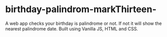 # birthday-palindrom-markThirteen-
A web app checks your birthday is palindrome or not. If not it will show the nearest palindrome date. Built using Vanilla JS, HTML and CSS.

